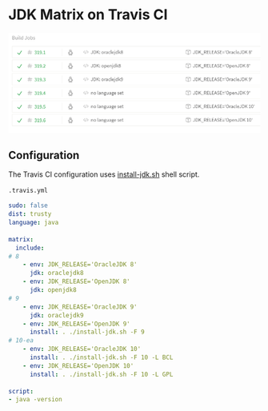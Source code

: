 # JDK Matrix on Travis CI

![2018-01-28-jdk-matrix-screenshot.png](2018-01-28-jdk-matrix-screenshot.png)

## Configuration

The Travis CI configuration uses [install-jdk.sh](2017-12-08-install-jdk-on-travis.md) shell script.

`.travis.yml`

```yml
sudo: false
dist: trusty
language: java

matrix:
  include:
# 8
    - env: JDK_RELEASE='OracleJDK 8'
      jdk: oraclejdk8
    - env: JDK_RELEASE='OpenJDK 8'
      jdk: openjdk8
# 9
    - env: JDK_RELEASE='OracleJDK 9'
      jdk: oraclejdk9
    - env: JDK_RELEASE='OpenJDK 9'
      install: . ./install-jdk.sh -F 9
# 10-ea
    - env: JDK_RELEASE='OracleJDK 10'
      install: . ./install-jdk.sh -F 10 -L BCL
    - env: JDK_RELEASE='OpenJDK 10'
      install: . ./install-jdk.sh -F 10 -L GPL

script:
- java -version
```
